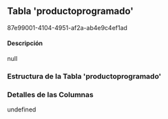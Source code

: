 
## Tabla 'productoprogramado'
87e99001-4104-4951-af2a-ab4e9c4ef1ad
#### Descripción

null

### Estructura de la Tabla 'productoprogramado'




### Detalles de las Columnas
undefined

